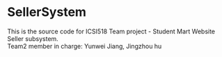 # SellerSystem
This is the source code for ICSI518 Team project - Student Mart Website Seller subsystem.
<br>Team2 member in charge: Yunwei Jiang, Jingzhou hu</br>

